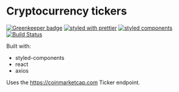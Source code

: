 # Cryptocurrency tickers

[![Greenkeeper badge](https://badges.greenkeeper.io/spences10/c-counter.svg)](https://greenkeeper.io/)
[![styled with prettier](https://img.shields.io/badge/styled_with-prettier-ff69b4.svg)](https://github.com/prettier/prettier)
[![styled components](https://img.shields.io/badge/style-%F0%9F%92%85%20styled--components-orange.svg?colorB=daa357&colorA=db748e)](https://github.com/styled-components/styled-components)
[![Build Status](https://travis-ci.org/spences10/c-counter.svg?branch=development)](https://travis-ci.org/spences10/c-counter) 

Built with: 

* styled-components
* react
* axios

Uses the https://coinmarketcap.com Ticker endpoint.